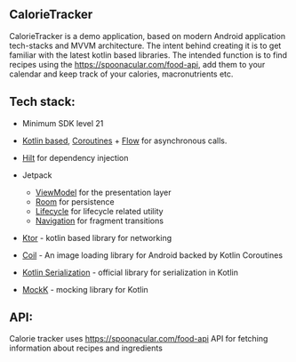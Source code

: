 ## CalorieTracker

CalorieTracker is a demo application, based on modern Android application tech-stacks and MVVM architecture. The intent behind creating it is to get familiar with the latest kotlin based libraries. The intended function is to find recipes using the https://spoonacular.com/food-api, add them to your calendar and keep track of your calories, macronutrients etc.

## Tech stack:
* Minimum SDK level 21
* [Kotlin based](https://kotlinlang.org/), [Coroutines](https://github.com/Kotlin/kotlinx.coroutines) + [Flow](https://kotlin.github.io/kotlinx.coroutines/kotlinx-coroutines-core/kotlinx.coroutines.flow/) for asynchronous calls.
* [Hilt](https://dagger.dev/hilt/) for dependency injection
* Jetpack   
  * [ViewModel](https://developer.android.com/topic/libraries/architecture/viewmodel) for the presentation layer
  * [Room](https://developer.android.com/training/data-storage/room) for persistence
  * [Lifecycle](https://developer.android.com/jetpack/androidx/releases/lifecycle) for lifecycle related utility
  * [Navigation](https://developer.android.com/guide/navigation) for fragment transitions

* [Ktor](https://ktor.io/) - kotlin based library for networking
* [Coil](https://github.com/coil-kt/coil) - An image loading library for Android backed by Kotlin Coroutines
* [Kotlin Serialization](https://github.com/Kotlin/kotlinx.serialization) - official library for serialization in Kotlin
* [MockK](https://mockk.io/) - mocking library for Kotlin

## API:
Calorie tracker uses https://spoonacular.com/food-api API for fetching information about recipes and ingredients
